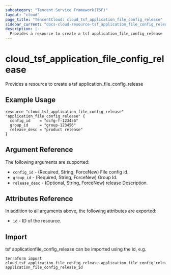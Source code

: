 ```yaml
---
subcategory: "Tencent Service Framework(TSF)"
layout: "cloud"
page_title: "TencentCloud: cloud_tsf_application_file_config_release"
sidebar_current: "docs-cloud-resource-tsf_application_file_config_release"
description: |-
  Provides a resource to create a tsf application_file_config_release
---
```


# cloud_tsf_application_file_config_release

Provides a resource to create a tsf application_file_config_release

## Example Usage

```hcl
resource "cloud_tsf_application_file_config_release" "application_file_config_release" {
  config_id    = "dcfg-f-123456"
  group_id     = "group-123456"
  release_desc = "product release"
}
```

## Argument Reference

The following arguments are supported:

* `config_id` - (Required, String, ForceNew) File config id.
* `group_id` - (Required, String, ForceNew) Group Id.
* `release_desc` - (Optional, String, ForceNew) release Description.

## Attributes Reference

In addition to all arguments above, the following attributes are exported:

* `id` - ID of the resource.



## Import

tsf applicationfile_config_release can be imported using the id, e.g.

```
terraform import cloud_tsf_application_file_config_release.application_file_config_release application_file_config_release_id
```

